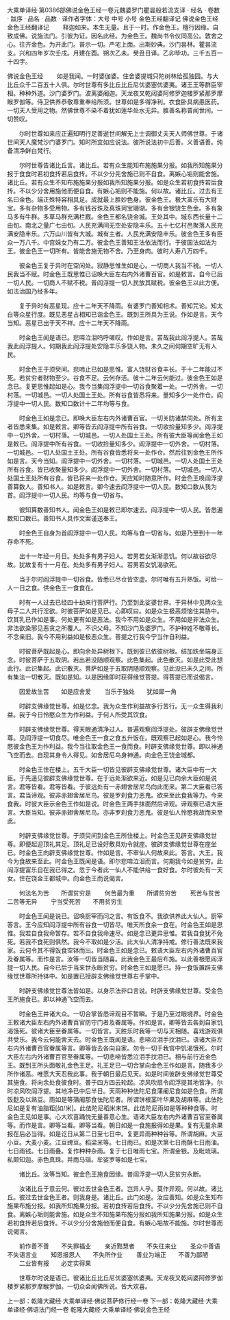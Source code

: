 大乘单译经·第0386部佛说金色王经一卷元魏婆罗门瞿昙般若流支译
· 经名 · 卷数 · 跋序
· 品名 · 品数 · 译作者字体：大号 中号 小号
金色王经翻译记
佛说金色王经
金色王经翻译记
　　释迦如来。本生无量。且于一时。作金色王。檀行因缘。自致成佛。说施法门。引彼为证。因名此经。为金色王。魏尚书令仪同高公。敦舍之心。往齐金色。为开此门。普示一切。严宅上面。出斯妙典。沙门昙林。瞿昙流支。兴和四年岁次壬戌。月建在酉。朔次乙未。癸丑日译。乙卯毕功。三千五百一十四字。

佛说金色王经
　　如是我闻。一时婆伽婆。住舍婆提城只陀树林给孤独园。与大比丘众千二百五十人俱。尔时世尊有多比丘比丘尼优婆塞优婆夷。诸王王等群臣宰相。种种外道。沙门婆罗门。波离婆阇迦。天龙夜叉乾闼婆阿修罗迦楼罗紧那罗摩睺罗伽等。侍卫供养恭敬尊重奉给所须。世尊如是多得净利。衣食卧具病患医药。一切天人受用之物。然佛世尊不染不着犹如莲华处水无异。胜善名称普闻世间。一切赞叹。

　　尔时世尊如来应正遍知明行足善逝世间解无上士调御丈夫天人师佛世尊。于诸世间天人魔梵沙门婆罗门。知时所宜如应说法。彼所说法初中后善。义善语善。纯备清净鲜白梵行。

　　尔时世尊告诸比丘言。诸比丘。若有众生能知布施施果分报。如我所知施果分报于食食时若初食抟若后食抟。不以少分先舍施已则不自食。离嫉心垢则能舍施。诸比丘。若有众生不知布施施果分报如我所知施果分报。如是众生若初食抟若后食抟。不以少分舍用施他而便自食。有嫉心垢则不能施。何以故。诸比丘。过去有王名曰金色。端正殊特容相具足。成就最上胜妙色身。彼金色王。极大富乐有大财宝。多有杂物多受用物。多有钱谷珠及真珠珂宝珊瑚。多有金银饶生色金。多有象马多有牛群。多草马群充满栏厩。金色王都名饶金城。王处其中。城东西长量十二由旬。南北之量广七由旬。人民充满间无空处安隐丰乐。五十七亿村邑聚落人民充满安隐丰乐。六万山川皆有大城。城有主者。人民充满安隐丰乐。彼金色王多有臣众一万八千。中宫婇女乃有二万。彼金色王善知王法依法而行。于彼国法如法为王。彼金色王一切所有。皆能舍施无物不舍。乃至身肉。彼时人寿八万四千。

　　彼金色王复于异时在空闲处。寂静思惟生如是心。一切商人我当不税。一切人民我当不赋。时金色王既思惟已诏唤大臣左右内外诸曹百官。如是敕言。自今已后一切人民。一切商人不赋不税。普阎浮提一切人民放其赋税。彼金色王以此方便。如法治国乃经多年。

　　复于异时有恶星现。应十二年天不降雨。有婆罗门善知相术。善知咒论。知太白等众星行度。既见恶星占相知已诣金色王。既到王所具为王说。作如是言。天今当知。恶星已出于天不祥。应十二年天不降雨。

　　时金色王闻是语已。悲啼泣泪呜呼嗟叹。作如是言。苦哉我此阎浮提人。苦哉我此阎浮提人。何期我此阎浮提处安隐丰乐多饶人物。未久之间何期空旷无有人民。

　　时金色王于须臾间。悲啼止已如是思惟。富人饶财谷食丰长。于十二年能过不死。若贫穷者财物至少。谷食不足。云何存活。彼十二年云何能过。彼金色王如是念已。复更思惟起如是心。我今当集阎浮提中一切谷食聚着一处。一切外舍。一切村落。一切城邑。一切人处国土王处。所有谷食皆悉将来。量知多少一处作仓。阎浮提中一切人民。数知口数计十二年均等与食。

　　时金色王如是念已。即唤大臣左右内外诸曹百官。一切关防诸禁伺处。所有主者皆悉来集。如是敕言。卿等皆去阎浮提中所有谷食。一切收捡量知多少。阎浮提中一切外舍。一切村落。一切城邑。一切人处国土王处。所有彼大臣等闻金色王如是敕已。阎浮提中所有谷食。一切收捡量知多少。阎浮提中一切外舍。一切村落。一切城邑。一切人处国土王处。所有谷食皆悉将来一处作仓。然后往到金色王所作如是言。天今当知。阎浮提中一切外舍。一切村落。一切城邑。一切人处国土王处所有谷食。皆已收聚量知多少。阎浮提中一切外舍。一切村落。一切城邑。一切人处国土王处所有谷食。皆已将来一处作仓。天应知时随意所作。时金色王唤阎浮提善算数人。善知书人。如是敕言。卿今速去阎浮提中一切人民。数知口数从我为首。阎浮提中一切人民。均等与食一切省与。

　　彼知算数善知书人。闻金色王如是敕已即尔速去。阎浮提中一切人民。皆悉遍数知口数已。善知书人具作文案谨送奉王。

　　时金色王自身为首阎浮提中一切人民。均等与食一切省与。如是乃至到十一年存命不死。

　　出十一年经一月日。处处多有男子妇人。若男若女渐渐患饥。何以故谷欲尽故。犹故复有十一月在。处处多有男子妇人。若男若女饥渴欲死。

　　当于尔时阎浮提中一切谷食。皆悉已尽仓皆空虚。尔时唯有五升熟饭。可给一人一日之食。供金色王一食食在。

　　时有一人过去已经四十劫来行菩萨行。乃至到此娑婆世界。于异林中见两众生母子二人共行淫欲。时彼菩萨如是见已。心即叹曰。如是众生极恶烦恼住其胁中。饮其乳已作如是事。何处更有如是恶法。我今不用如是众生。不用如是非法众生。非法欲染邪见恶贪之所覆人。不识父母。不知沙门及婆罗门。不护种姓不敬尊长。不念亲旧。我今不用利益如是极恶众生。菩提之行我今宁当作自利益。

　　时彼菩萨既起是心。即向余处异树根下。既到彼已依彼树根。结加趺坐端身正念。时彼菩萨于五取阴。若出若没随顺观察。此色集起。此色散灭。如是此受此想此行。此识集起。此识散灭。菩萨如是于五取阴随顺观察。见此没已未久之间。所有集法一切散灭。既如是知。以是因缘即时获得缘觉菩提。得菩提已而说偈言。

　　因爱故生苦　　如是应舍爱
　　当乐于独处　　犹如犀一角

　　时辟支佛缘觉世尊。如是忆念。我为众生作利益故多行苦行。无一众生得我利益。我于今日怜愍众生为作利益。于何人所受其饮食。

　　时辟支佛缘觉世尊。得天眼通清净过人。普遍观察阎浮提处。彼辟支佛缘觉世尊。见阎浮提一切食尽。唯金色王一食之食五升饭在。既观察已起如是心。我今怜愍彼金色王为作利益。我今当往取金色王一食而食。时辟支佛缘觉世尊。即以神通飞空而去。自现其身令人得见。如舍居尼鸟身神通。向金色王饶金城都。

　　时金色王住在楼上。五千大臣一切皆见彼辟支佛缘觉世尊。诸大臣中有一大臣。于先遥见彼辟支佛缘觉世尊。在于远处渐欲来近。如是见已向余大臣如是说言。君等皆看。君等皆看。于彼远处有一赤翅舍居尼鸟向此而来。第二大臣看已答言。君当谛观。彼非赤翅舍居尼鸟。彼是罗刹食力恶鬼。欲来至此食我等力。今来食我。时彼大臣示金色王作如是说。时金色王两手抹面然后谛观。谛观察已语大臣言。大臣当知。彼非赤翅舍居尼鸟。亦非罗刹食力恶鬼。彼是仙人怜愍我故而来至此。

　　时辟支佛缘觉世尊。于须臾间到金色王所住楼上。时金色王见辟支佛缘觉世尊。即便起迎顶礼其足。顶礼足已设好敷具劝令就座。彼辟支佛缘觉世尊在座坐已。时金色王向辟支佛缘觉世尊。作如是言。不审仙人何故来此。答言。大王。我今为食故来至此。时金色王既闻是语。即尔悲啼泣泪而言。何期我今如是贫穷。此阎浮提富乐自在我已得之。忽于今者此一仙人不能供给一食好食。尔时彼处有一天女。住在饶金王都城中。向金色王而说偈言。

　　何法名为苦　　所谓贫穷是
　　何苦最为重　　所谓贫穷苦
　　死苦与贫苦　　二苦等无异
　　宁当受死苦　　不用贫穷生

　　时金色王闻是说已。诏唤厨宰而问之言。有饭食不。我欲供养此大仙人。厨宰答言。王今应知阎浮提中所有谷食一切皆尽。唯天所食余一食在。时金色王如是思惟。我若自食我命暂存。若不自食我命速尽。如是念已更异思惟。若我自食犹不免死。若我不食死则俱然。我今不取如是少活。此大仙人清净持戒。修行善法既来我家。云何令其不得饭食空钵而出。时金色王如是念已。敕语大臣左右内外诸曹百官及眷属等。而作是言。汝等一切皆当随喜。此我金色王最后布施。以此善根愿阎浮提一切人民。自今已后于当来世永断贫穷。时金色王如是愿已。持一食饭置辟支佛缘觉世尊所持钵中。如是置已授辟支佛缘觉世尊右手掌中。

　　时辟支佛缘觉世尊法皆如是。以身示法非口言说。时辟支佛缘觉世尊。受金色王所施食已。即以神通飞空而去。

　　时金色王并诸大众。一切合掌皆悉谛观目不暂瞬。于是乃至过眼境界。时金色王敕诸大臣左右内外诸曹百官防守门者及眷属等。作如是言。卿等皆去各到自家饥渴饿死。彼诸大臣至眷属等。一切皆言。天胜乐时我等一切与天相随。喜戏游观俱共受乐。我今云何能舍天去。时金色王既闻是语。悲啼泣泪手抆泪已。语诸大臣左右内外诸曹百官眷属等言。卿等皆去各向自家。勿令一切于我宫中饥渴饿死。尔时大臣左右内外诸曹百官至眷属等。一切悲啼皆悉泣泪手抆泪已。相与前行近金色王。既到王所头面敬礼金色王足。礼王足已一切合掌向金色王作如是言。随我多少所作诸恶。唯愿大天忍我此事。我于朝日最后见天。如是时间彼辟支佛缘觉世尊受其施食。将向余处食彼食时。普于四方四云轮起。凉风吹扇令阎浮提其地皆净。尔时凉风吹阎浮提。其地净已中后半日。天雨种种佉陀尼食蒲阇尼食如是色食。所谓饭麨及以熟豆。雨如是等蒲阇那食佉陀尼者。所谓饼根茎叶华果及胡麻等。此佉陀尼如是复有油脂粔[如/米]。此佉陀尼稻米末饼。此佉陀尼雨如是等种种食等。时金色王见如是事。心大欢喜踊悦无量善意心生。语诸大臣左右内外诸曹百官至眷属等。而作是言。卿等当看。卿等当看。朝日如是一食施报得如是果。复有无量余果报在后必当得。如是讫日从第二日至七日中。复更异雨种种谷等。所谓胡麻。大豆小豆。大麦小麦。江豆豍豆。稻梁米等。七日雨已。如是次第七日雨酥七日雨油。七日雨钱。七日雨叠。复作种种杂雨。复于七日唯雨七宝。所谓金银。及毗琉璃。私颇知迦。赤色真珠。并雨马瑙。牟娑罗等如是七宝。

　　诸比丘。汝等当知。彼金色王施食因缘。普阎浮提一切人民贫穷永断。

　　汝诸比丘于意云何。彼过去世金色王者。岂异人乎。莫作异观。何以故。诸比丘。彼过去世金色王者。则我身是。诸比丘。此门如是。汝应善知。如是众生知布施果布施分报。如我所知施果分报。若初食抟若后食抟。不以少分先舍施已则不自食。离嫉心垢则能舍施。如是众生不知施果布施分报如我所知施果分报。如是众生若初食抟若后食抟。不以少分分舍施他而便自食。有嫉心垢故不能施。尔时世尊而说偈言。

　　前作善不善　　不失罪福业
　　亲近黠慧者　　不失往来业
　　圣众中善语　　不失语言业
　　知恩报恩人　　不失所作业
　　善业为端正　　不善为鄙陋
　　二业皆有报　　必定实得果

　　世尊尔时说是语已。彼诸比丘比丘尼优婆塞优婆夷。天龙夜叉乾闼婆阿修罗伽楼罗紧那罗摩睺罗伽。一切众会闻佛所说。皆大欢喜。

上一部：乾隆大藏经·大乘单译经·佛说菩萨修行经一卷
下一部：乾隆大藏经·大乘单译经·佛语法门经一卷
乾隆大藏经·大乘单译经·佛说金色王经
